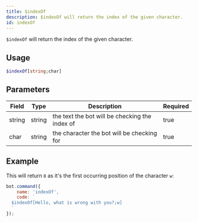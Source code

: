 ```yaml
---
title: $indexOf
description: $indexOf will return the index of the given character.
id: indexOf
---
```


`$indexOf` will return the index of the given character.

## Usage

```php
$indexOf[string;char]
```

## Parameters

| Field  | Type   | Description                                    | Required |
|--------|--------|------------------------------------------------|----------|
| string | string | the text the bot will be checking the index of | true     |
| char   | string | the character the bot will be checking for     | true     |

## Example

This will return `8` as it's the first occurring position of the character `w`:

```javascript
bot.command({
    name: 'indexOf',
    code: `
  $indexOf[Hello, what is wrong with you?;w]
  `
});
```
